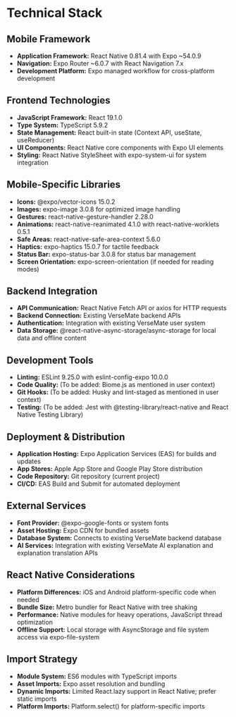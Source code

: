 # Technical Stack

## Mobile Framework
- **Application Framework:** React Native 0.81.4 with Expo ~54.0.9
- **Navigation:** Expo Router ~6.0.7 with React Navigation 7.x
- **Development Platform:** Expo managed workflow for cross-platform development

## Frontend Technologies
- **JavaScript Framework:** React 19.1.0
- **Type System:** TypeScript 5.9.2
- **State Management:** React built-in state (Context API, useState, useReducer)
- **UI Components:** React Native core components with Expo UI elements
- **Styling:** React Native StyleSheet with expo-system-ui for system integration

## Mobile-Specific Libraries
- **Icons:** @expo/vector-icons 15.0.2
- **Images:** expo-image 3.0.8 for optimized image handling
- **Gestures:** react-native-gesture-handler 2.28.0
- **Animations:** react-native-reanimated 4.1.0 with react-native-worklets 0.5.1
- **Safe Areas:** react-native-safe-area-context 5.6.0
- **Haptics:** expo-haptics 15.0.7 for tactile feedback
- **Status Bar:** expo-status-bar 3.0.8 for status bar management
- **Screen Orientation:** expo-screen-orientation (if needed for reading modes)

## Backend Integration
- **API Communication:** React Native Fetch API or axios for HTTP requests
- **Backend Connection:** Existing VerseMate backend APIs
- **Authentication:** Integration with existing VerseMate user system
- **Data Storage:** @react-native-async-storage/async-storage for local data and offline content

## Development Tools
- **Linting:** ESLint 9.25.0 with eslint-config-expo 10.0.0
- **Code Quality:** (To be added: Biome.js as mentioned in user context)
- **Git Hooks:** (To be added: Husky and lint-staged as mentioned in user context)
- **Testing:** (To be added: Jest with @testing-library/react-native and React Native Testing Library)

## Deployment & Distribution
- **Application Hosting:** Expo Application Services (EAS) for builds and updates
- **App Stores:** Apple App Store and Google Play Store distribution
- **Code Repository:** Git repository (current project)
- **CI/CD:** EAS Build and Submit for automated deployment

## External Services
- **Font Provider:** @expo-google-fonts or system fonts
- **Asset Hosting:** Expo CDN for bundled assets
- **Database System:** Connects to existing VerseMate backend database
- **AI Services:** Integration with existing VerseMate AI explanation and explanation translation APIs

## React Native Considerations
- **Platform Differences:** iOS and Android platform-specific code when needed
- **Bundle Size:** Metro bundler for React Native with tree shaking
- **Performance:** Native modules for heavy operations, JavaScript thread optimization
- **Offline Support:** Local storage with AsyncStorage and file system access via expo-file-system

## Import Strategy
- **Module System:** ES6 modules with TypeScript imports
- **Asset Imports:** Expo asset resolution and bundling
- **Dynamic Imports:** Limited React.lazy support in React Native; prefer static imports
- **Platform Imports:** Platform.select() for platform-specific imports